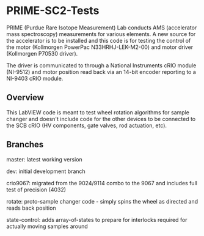 # PRIME-SC2-Tests

PRIME (Purdue Rare Isotope Measurement) Lab conducts AMS (accelerator mass spectroscopy) measurements for various elements.  A new source for the accelerator is to be installed and this code is for testing the control of the motor (Kollmorgen PowerPac N33HRHJ-LEK-M2-00) and motor driver (Kollmorgen P70530 driver).

The driver is communicated to through a National Instruments cRIO module (NI-9512) and motor position read back via an 14-bit encoder reporting to a NI-9403 cRIO module.

##  Overview

This LabVIEW code is meant to test wheel rotation algorithms for sample changer and doesn't include code for the other devices to be connected to the SCB cRIO (HV components, gate valves, rod actuation, etc).


## Branches
master: latest working version

dev: initial development branch

crio9067: migrated from the 9024/9114 combo to the 9067 and includes full test of precision (4032)

rotate: proto-sample changer code - simply spins the wheel as directed and reads back position

state-control: adds array-of-states to prepare for interlocks required for actually moving samples around
